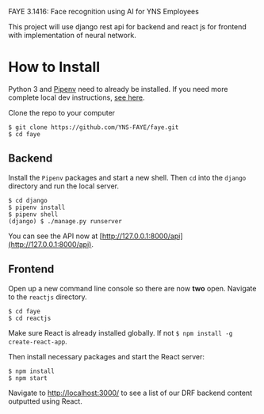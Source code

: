 FAYE 3.1416:
Face recognition using AI
for YNS Employees

This project will use django rest api for backend and react js for frontend with implementation of neural network.

# How to Install

Python 3 and [Pipenv](https://docs.pipenv.org/) need to already be installed. If you need more complete local dev instructions, [see here](https://djangoforbeginners.com/initial-setup/).

Clone the repo to your computer

```
$ git clone https://github.com/YNS-FAYE/faye.git
$ cd faye
```

## Backend

Install the `Pipenv` packages and start a new shell. Then `cd` into the `django` directory and run the local server.

```
$ cd django
$ pipenv install
$ pipenv shell
(django) $ ./manage.py runserver
```

You can see the API now at [http://127.0.0.1:8000/api](http://127.0.0.1:8000/api).

## Frontend

Open up a new command line console so there are now **two** open. Navigate to the `reactjs` directory.

```
$ cd faye
$ cd reactjs
```

Make sure React is already installed globally. If not `$ npm install -g create-react-app`.

Then install necessary packages and start the React server:

```
$ npm install
$ npm start
```

Navigate to [http://localhost:3000/](http://localhost:3000/) to see a list of our DRF backend content outputted using React.
